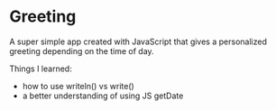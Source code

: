 # Greeting

A super simple app created with JavaScript that gives a personalized greeting depending on the time of day.

Things I learned:
* how to use writeln() vs write()
* a better understanding of using JS getDate
